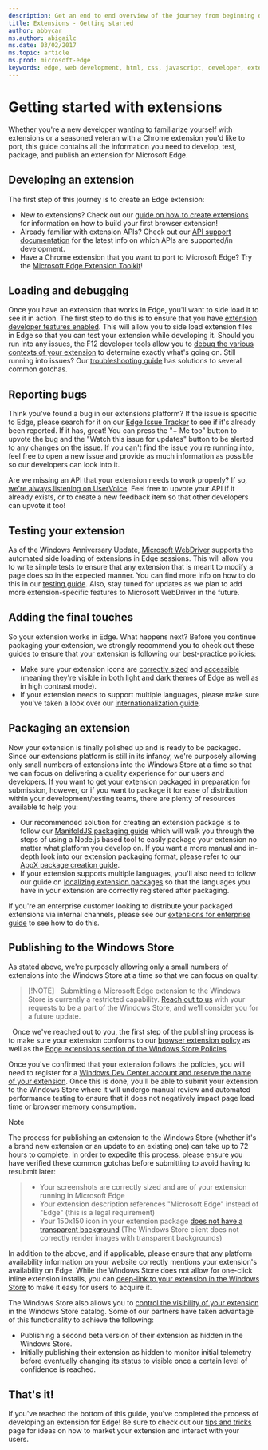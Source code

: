 ```yaml
---
description: Get an end to end overview of the journey from beginning development to packaging of Edge extensions.
title: Extensions - Getting started
author: abbycar
ms.author: abigailc
ms.date: 03/02/2017
ms.topic: article
ms.prod: microsoft-edge
keywords: edge, web development, html, css, javascript, developer, extensions
---
```


# Getting started with extensions

Whether you're a new developer wanting to familiarize yourself with extensions or a seasoned veteran with a Chrome extension you'd like to port, this guide contains all the information you need to develop, test, package, and publish an extension for Microsoft Edge. 

## Developing an extension

The first step of this journey is to create an Edge extension: 
- New to extensions? Check out our [guide on how to create extensions](./guides/creating-an-extension.md) for information on how to build your first browser extension! 
- Already familiar with extension APIs? Check out our [API support documentation](./api-support.md) for the latest info on which APIs are supported/in development. 
- Have a Chrome extension that you want to port to Microsoft Edge? Try the [Microsoft Edge Extension Toolkit](./guides/porting-chrome-extensions.md)!

## Loading and debugging

Once you have an extension that works in Edge, you'll want to side load it to see it in action. The first step to do this is to ensure that you have [extension developer features enabled](./guides/adding-and-removing-extensions.md). This will allow you to side load extension files in Edge so that you can test your extension while developing it. Should you run into any issues, the F12 developer tools allow you to [debug the various contexts of your extension](./guides/debugging-extensions.md) to determine exactly what's going on. Still running into issues? Our [troubleshooting guide](./troubleshooting.md) has solutions to several common gotchas. 

## Reporting bugs

Think you've found a bug in our extensions platform? If the issue is specific to Edge, please search for it on our [Edge Issue Tracker](https://developer.microsoft.com/microsoft-edge/platform/issues/) to see if it's already been reported. If it has, great! You can press the "+ Me too" button to upvote the bug and the "Watch this issue for updates" button to be alerted to any changes on the issue. If you can't find the issue you're running into, feel free to open a new issue and provide as much information as possible so our developers can look into it. 

Are we missing an API that your extension needs to work properly? If so, [we're always listening on UserVoice](https://wpdev.uservoice.com/forums/257854-microsoft-edge-developer/category/87962-extensions). Feel free to upvote your API if it already exists, or to create a new feedback item so that other developers can upvote it too! 

## Testing your extension

As of the Windows Anniversary Update, [Microsoft WebDriver](../dev-guide/tools/webdriver.md) supports the automated side loading of extensions in Edge sessions. This will allow you to write simple tests to ensure that any extension that is meant to modify a page does so in the expected manner. You can find more info on how to do this in our [testing guide](./guides/packaging/creating-and-testing-extension-packages.md#automated-testing-with-webdriver). Also, stay tuned for updates as we plan to add more extension-specific features to Microsoft WebDriver in the future.

## Adding the final touches

So your extension works in Edge. What happens next? Before you continue packaging your extension, we strongly recommend you to check out these guides to ensure that your extension is following our best-practice policies: 
- Make sure your extension icons are [correctly sized](./guides/design.md) and [accessible](./guides/accessibility.md) (meaning they're visible in both light and dark themes of Edge as well as in high contrast mode). 
- If your extension needs to support multiple languages, please make sure you've taken a look over our [internationalization guide](./guides/internationalization.md). 
 
## Packaging an extension

Now your extension is finally polished up and is ready to be packaged. Since our extensions platform is still in its infancy, we're purposely allowing only small numbers of extensions into the Windows Store at a time so that we can focus on delivering a quality experience for our users and developers. If you want to get your extension packaged in preparation for submission, however, or if you want to package it for ease of distribution within your development/testing teams, there are plenty of resources available to help you: 

- Our recommended solution for creating an extension package is to follow our [ManifoldJS packaging guide](./guides/packaging/using-manifoldjs-to-package-extensions.md) which will walk you through the steps of using a Node.js based tool to easily package your extension no matter what platform you develop on. If you want a more manual and in-depth look into our extension packaging format, please refer to our [AppX package creation guide](./guides/packaging/creating-and-testing-extension-packages.md#preparing-the-submission-folder). 
- If your extension supports multiple languages, you'll also need to follow our guide on [localizing extension packages](./guides/packaging/localizing-extension-packages.md) so that the languages you have in your extension are correctly registered after packaging. 

If you're an enterprise customer looking to distribute your packaged extensions via internal channels, please see our [extensions for enterprise guide](./extensions-for-enterprise.md) to see how to do this.  

## Publishing to the Windows Store

As stated above, we're purposely allowing only a small numbers of extensions into the Windows Store at a time so that we can focus on quality.

> [!NOTE]  
> Submitting a Microsoft Edge extension to the Windows Store is currently a restricted capability. [Reach out to us](http://aka.ms/extension-request) with your requests to be a part of the Windows Store, and we’ll consider you for a future update.

 
Once we've reached out to you, the first step of the publishing process is to make sure your extension conforms to our [browser extension policy](./microsoft-browser-extension-policy.md) as well as the [Edge extensions section of the Windows Store Policies](https://msdn.microsoft.com/library/windows/apps/dn764944.aspx#pol_10_12). 

Once you've confirmed that your extension follows the policies, you will need to register for a [Windows Dev Center account and reserve the name of your extension](./guides/packaging/extensions-in-the-windows-dev-center.md). Once this is done, you'll be able to submit your extension to the Windows Store where it will undergo manual review and automated performance testing to ensure that it does not negatively impact page load time or browser memory consumption.  
 
> [!NOTE]
The process for publishing an extension to the Windows Store (whether it's a brand new extension or an update to an existing one) can take up to 72 hours to complete. In order to expedite this process, please ensure you have verified these common gotchas before submitting to avoid having to resubmit later: 
> - Your screenshots are correctly sized and are of your extension running in Microsoft Edge 
> - Your extension description references "Microsoft Edge" instead of "Edge" (this is a legal requirement) 
> - Your 150x150 icon in your extension package [does not have a transparent background](./guides/design.md#windows-store-icon) (The Windows Store client does not correctly render images with transparent backgrounds) 


In addition to the above, and if applicable, please ensure that any platform availability information on your website correctly mentions your extension's availability on Edge. While the Windows Store does not allow for one-click inline extension installs, you can [deep-link to your extension in the Windows Store](./tips-and-tricks.md#get-a-direct-link-to-your-extension-in-the-windows-store) to make it easy for users to acquire it. 

The Windows Store also allows you to [control the visibility of your extension](https://blogs.windows.com/buildingapps/2015/09/10/managing-hidden-apps-beta-apps-and-visibility-of-in-app-purchases-in-dev-center/) in the Windows Store catalog. Some of our partners have taken advantage of this functionality to achieve the following: 
- Publishing a second beta version of their extension as hidden in the Windows Store.
- Initially publishing their extension as hidden to monitor initial telemetry before eventually changing its status to visible once a certain level of confidence is reached.
 
## That's it!

If you've reached the bottom of this guide, you've completed the process of developing an extension for Edge! Be sure to check out our [tips and tricks](./tips-and-tricks.md) page for ideas on how to market your extension and interact with your users.  

